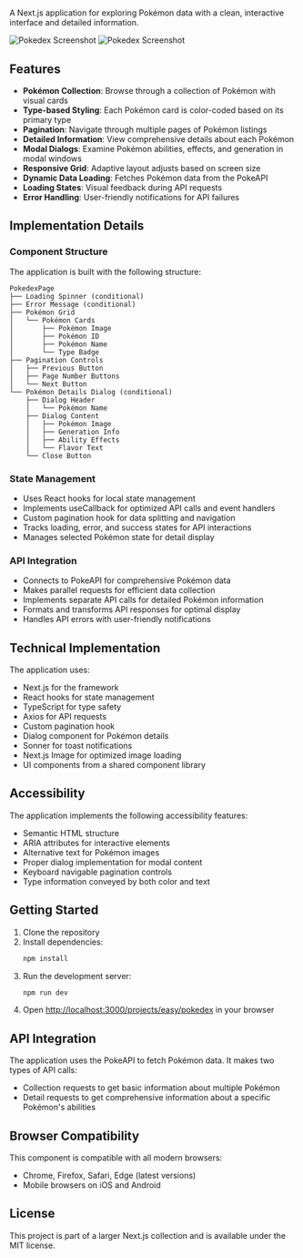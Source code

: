 #   

A Next.js application for exploring Pokémon data with a clean, interactive interface and detailed information.

![Pokedex Screenshot](https://ik.imagekit.io/nagoevid/nextjs-projects/pokedex-1.png?updatedAt=1748975564115)
![Pokedex Screenshot](https://ik.imagekit.io/nagoevid/nextjs-projects/pokedex-2.png?updatedAt=1748975564083)

## Features

- **Pokémon Collection**: Browse through a collection of Pokémon with visual cards
- **Type-based Styling**: Each Pokémon card is color-coded based on its primary type
- **Pagination**: Navigate through multiple pages of Pokémon listings
- **Detailed Information**: View comprehensive details about each Pokémon
- **Modal Dialogs**: Examine Pokémon abilities, effects, and generation in modal windows
- **Responsive Grid**: Adaptive layout adjusts based on screen size
- **Dynamic Data Loading**: Fetches Pokémon data from the PokeAPI
- **Loading States**: Visual feedback during API requests
- **Error Handling**: User-friendly notifications for API failures

## Implementation Details

### Component Structure

The application is built with the following structure:

```
PokedexPage
├── Loading Spinner (conditional)
├── Error Message (conditional)
├── Pokémon Grid
│   └── Pokémon Cards
│       ├── Pokémon Image
│       ├── Pokémon ID
│       ├── Pokémon Name
│       └── Type Badge
├── Pagination Controls
│   ├── Previous Button
│   ├── Page Number Buttons
│   └── Next Button
└── Pokémon Details Dialog (conditional)
    ├── Dialog Header
    │   └── Pokémon Name
    ├── Dialog Content
    │   ├── Pokémon Image
    │   ├── Generation Info
    │   ├── Ability Effects
    │   └── Flavor Text
    └── Close Button
```

### State Management

- Uses React hooks for local state management
- Implements useCallback for optimized API calls and event handlers
- Custom pagination hook for data splitting and navigation
- Tracks loading, error, and success states for API interactions
- Manages selected Pokémon state for detail display

### API Integration

- Connects to PokeAPI for comprehensive Pokémon data
- Makes parallel requests for efficient data collection
- Implements separate API calls for detailed Pokémon information
- Formats and transforms API responses for optimal display
- Handles API errors with user-friendly notifications

## Technical Implementation

The application uses:

- Next.js for the framework
- React hooks for state management
- TypeScript for type safety
- Axios for API requests
- Custom pagination hook
- Dialog component for Pokémon details
- Sonner for toast notifications
- Next.js Image for optimized image loading
- UI components from a shared component library

## Accessibility

The application implements the following accessibility features:

- Semantic HTML structure
- ARIA attributes for interactive elements
- Alternative text for Pokémon images
- Proper dialog implementation for modal content
- Keyboard navigable pagination controls
- Type information conveyed by both color and text

## Getting Started

1. Clone the repository
2. Install dependencies:
   ```bash
   npm install
   ```
3. Run the development server:
   ```bash
   npm run dev
   ```
4. Open [http://localhost:3000/projects/easy/pokedex](http://localhost:3000/projects/easy/pokedex) in your browser

## API Integration

The application uses the PokeAPI to fetch Pokémon data. It makes two types of API calls:
- Collection requests to get basic information about multiple Pokémon
- Detail requests to get comprehensive information about a specific Pokémon's abilities

## Browser Compatibility

This component is compatible with all modern browsers:

- Chrome, Firefox, Safari, Edge (latest versions)
- Mobile browsers on iOS and Android

## License

This project is part of a larger Next.js collection and is available under the MIT license. 